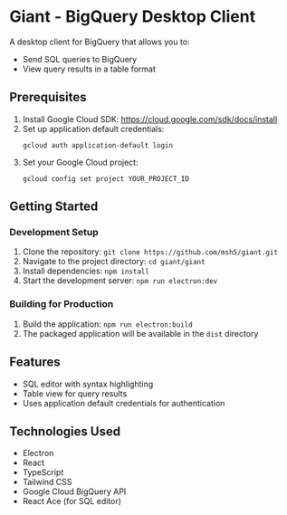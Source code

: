 # Giant - BigQuery Desktop Client

A desktop client for BigQuery that allows you to:
- Send SQL queries to BigQuery
- View query results in a table format


## Prerequisites

1. Install Google Cloud SDK: https://cloud.google.com/sdk/docs/install
2. Set up application default credentials:
   ```
   gcloud auth application-default login
   ```
3. Set your Google Cloud project:
   ```
   gcloud config set project YOUR_PROJECT_ID
   ```

## Getting Started

### Development Setup

1. Clone the repository: `git clone https://github.com/msh5/giant.git`
2. Navigate to the project directory: `cd giant/giant`
3. Install dependencies: `npm install`
4. Start the development server: `npm run electron:dev`

### Building for Production

1. Build the application: `npm run electron:build`
2. The packaged application will be available in the `dist` directory

## Features

- SQL editor with syntax highlighting
- Table view for query results
- Uses application default credentials for authentication

## Technologies Used

- Electron
- React
- TypeScript
- Tailwind CSS
- Google Cloud BigQuery API
- React Ace (for SQL editor)
